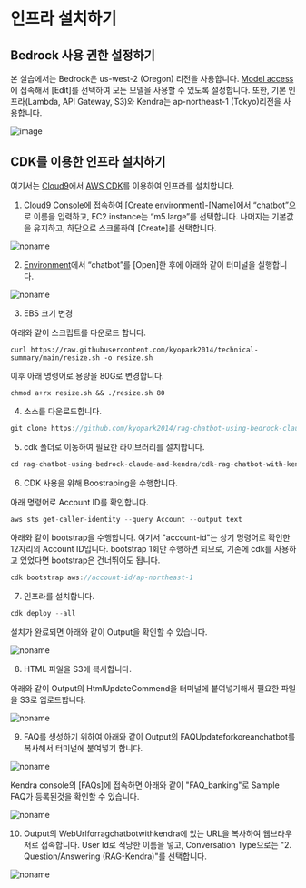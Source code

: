 # 인프라 설치하기

## Bedrock 사용 권한 설정하기

본 실습에서는 Bedrock은 us-west-2 (Oregon) 리전을 사용합니다. [Model access](https://us-west-2.console.aws.amazon.com/bedrock/home?region=us-west-2#/modelaccess)에 접속해서 [Edit]를 선택하여 모든 모델을 사용할 수 있도록 설정합니다. 또한, 기본 인프라(Lambda, API Gateway, S3)와 Kendra는 ap-northeast-1 (Tokyo)리전을 사용합니다.

![image](https://github.com/kyopark2014/question-answering-chatbot-with-vector-store/assets/52392004/112fa4f6-680b-4cbf-8018-3bef6514ccf3)



## CDK를 이용한 인프라 설치하기


여기서는 [Cloud9](https://aws.amazon.com/ko/cloud9/)에서 [AWS CDK](https://aws.amazon.com/ko/cdk/)를 이용하여 인프라를 설치합니다.

1) [Cloud9 Console](https://ap-northeast-1.console.aws.amazon.com/cloud9control/home?region=ap-northeast-1#/create)에 접속하여 [Create environment]-[Name]에서 “chatbot”으로 이름을 입력하고, EC2 instance는 “m5.large”를 선택합니다. 나머지는 기본값을 유지하고, 하단으로 스크롤하여 [Create]를 선택합니다.

![noname](https://github.com/kyopark2014/chatbot-based-on-Falcon-FM/assets/52392004/7c20d80c-52fc-4d18-b673-bd85e2660850)

2) [Environment](https://ap-northeast-1.console.aws.amazon.com/cloud9control/home?region=ap-northeast-1#/)에서 “chatbot”를 [Open]한 후에 아래와 같이 터미널을 실행합니다.

![noname](https://github.com/kyopark2014/chatbot-based-on-Falcon-FM/assets/52392004/b7d0c3c0-3e94-4126-b28d-d269d2635239)

3) EBS 크기 변경

아래와 같이 스크립트를 다운로드 합니다. 

```text
curl https://raw.githubusercontent.com/kyopark2014/technical-summary/main/resize.sh -o resize.sh
```

이후 아래 명령어로 용량을 80G로 변경합니다.
```text
chmod a+rx resize.sh && ./resize.sh 80
```


4) 소스를 다운로드합니다.

```java
git clone https://github.com/kyopark2014/rag-chatbot-using-bedrock-claude-and-kendra
```

5) cdk 폴더로 이동하여 필요한 라이브러리를 설치합니다.

```java
cd rag-chatbot-using-bedrock-claude-and-kendra/cdk-rag-chatbot-with-kendra/ && npm install
```

6) CDK 사용을 위해 Boostraping을 수행합니다.

아래 명령어로 Account ID를 확인합니다.

```java
aws sts get-caller-identity --query Account --output text
```

아래와 같이 bootstrap을 수행합니다. 여기서 "account-id"는 상기 명령어로 확인한 12자리의 Account ID입니다. bootstrap 1회만 수행하면 되므로, 기존에 cdk를 사용하고 있었다면 bootstrap은 건너뛰어도 됩니다.

```java
cdk bootstrap aws://account-id/ap-northeast-1
```

7) 인프라를 설치합니다.

```java
cdk deploy --all
```

설치가 완료되면 아래와 같이 Output을 확인할 수 있습니다. 

![noname](https://github.com/kyopark2014/rag-chatbot-using-bedrock-claude-and-kendra/assets/52392004/aaf5c20b-2b77-4a4f-afc1-bf5fa5d1b99f)


8) HTML 파일을 S3에 복사합니다.

아래와 같이 Output의 HtmlUpdateCommend을 터미널에 붙여넣기해서 필요한 파일을 S3로 업로드합니다.

![noname](https://github.com/kyopark2014/rag-chatbot-using-bedrock-claude-and-kendra/assets/52392004/3428efb9-a41c-45cf-96de-c3bd0f7b740a)


9) FAQ를 생성하기 위하여 아래와 같이 Output의 FAQUpdateforkoreanchatbot를 복사해서 터미널에 붙여넣기 합니다.

![noname](https://github.com/kyopark2014/rag-chatbot-using-bedrock-claude-and-kendra/assets/52392004/fce5192f-93de-4ed8-a32e-8ba133d1c392)


Kendra console의 [FAQs]에 접속하면 아래와 같이 "FAQ_banking"로 Sample FAQ가 등록된것을 확인할 수 있습니다.

![noname](https://github.com/kyopark2014/rag-chatbot-using-bedrock-claude-and-kendra/assets/52392004/93d8da15-5f2d-4122-a9b2-5aa1e03ddd09)


10) Output의 WebUrlforragchatbotwithkendra에 있는 URL을 복사하여 웹브라우저로 접속합니다. User Id로 적당한 이름을 넣고, Conversation Type으로는 "2. Question/Answering (RAG-Kendra)"를 선택합니다.

![noname](https://github.com/kyopark2014/rag-chatbot-using-bedrock-claude-and-kendra/assets/52392004/3635bad9-972c-4f6d-aa83-4a06368c6fe9)



